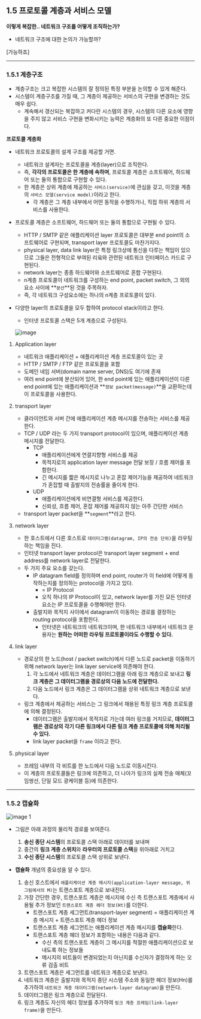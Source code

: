 ## 1.5 프로토콜 계층과 서비스 모델

**이렇게 복잡한.. 네트워크 구조를 어떻게 조직하는가?**

- 네트워크 구조에 대한 논의가 가능할까?

[가능하죠]

---

### 1.5.1 계층구조

- 계층구조는 크고 복잡한 시스템의 잘 정의된 특정 부분을 논의할 수 있게 해준다.
- 시스템이 계층구조를 가질 때, 그 계층이 제공하는 서비스의 구현을 변경하는 것도 매우 쉽다.
    - 계속해서 갱신되는 복잡하고 커다란 시스템의 경우, 시스템의 다른 요소에 영향을 주지 않고 서비스 구현을 변화시키는 능력은 계층화의 또 다른 중요한 이점이다.

**프로토콜 계층화**

- 네트워크 프로토콜의 설계 구조를 제공할 거면.
    - 네트워크 설계자는 프로토콜을 계층(layer)으로 조직한다.
    - 즉, **각각의 프로토콜은 한 계층에 속하며**, 프로토콜 계층은 소프트웨어, 하드웨어 또는 둘의 통합으로 구현할 수 있다.
    - 한 계층은 상위 계층에 제공하는 `서비스(service)`에 관심을 갖고, 이것을 계층의 `서비스 모델(service model)`이라고 한다.
        - 각 계층은 그 계층 내부에서 어떤 동작을 수행하거나, 직접 하위 계층의 서비스를 사용한다.
- 프로토콜 계층은 소프트웨어, 하드웨어 또는 둘의 통합으로 구현될 수 있다.
    - HTTP / SMTP 같은 애플리케이션 layer 프로토콜은 대부분 end point의 소프트웨어로 구현되며, transport layer 프로토콜도 마찬가지다.
    - physical layer, data link layer은 특정 링크상에 통신을 다루는 책임이 있으므로 그들은 전형적으로 부여된 리읔와 관련된 네트워크 인터페이스 카드로 구현된다.
    - network layer는 종종 하드웨어와 소프트웨어로 혼합 구현된다.
    - n계층 프로토콜이 네트워크를 구성하는 end point, packet switch, 그 외의 요소 사이에 **`분산`**된 것을 주목하자.
    - 즉, 각 네트워크 구성요소에는 하나의 n계층 프로토콜이 있다.
- 다양한 layer의 프로토콜을 모두 합하여 protocol stack이라고 한다.
    - 인터넷 프로토콜 스택은 5개 계층으로 구성된다.
    
    ![image](https://github.com/user-attachments/assets/84e407db-812a-4dd0-883d-7942f43d2bbf)

    
1. Application layer
    - 네트워크 애플리케이션 + 애플리케이션 계층 프로토콜이 있는 곳
    - HTTP / SMTP / FTP 같은 프로토콜을 포함
    - 도메인 네임 서버(domain name server, DNS)도 여기에 존재
    - 여러 end point에 분산되어 있어, 한 end point에 있는 애플리케이션이 다른 end point에 있는 애플리케이션과 **`정보 packet(message)`**을 교환하는데 이 프로토콜을 사용한다.

2. transport layer
    - 클라이언트와 서버 간에 애플리케이션 계층 메시지를 전송하는 서비스를 제공한다.
    - TCP / UDP 라는 두 가지 transport protocol이 있으며, 애플리케이션 계층 메시지를 전달한다.
        - TCP
            - 애플리케이션에게 연결지향형 서비스를 제공
            - 목적지로의 application layer message 전달 보장 / 흐름 제어를 포함한다.
            - 긴 메시지를 짧은 메시지로 나누고 혼잡 제어기능을 제공하여 네트워크가 혼잡할 때 출발지의 전송률을 줄이게 한다.
        - UDP
            - 애플리케이션에게 비연결형 서비스를 제공한다.
            - 신뢰성, 흐름 제어, 혼잡 제어를 제공하지 않는 아주 간단한 서비스
    - transport layer packet을 **`segment`**라고 한다.

3. network layer
    - 한 호스트에서 다른 호스트로 `데이터그램(datagram, IP의 전송 단위)`을 라우팅하는 책임을 진다.
    - 인터넷 transport layer protocol은 transport layer segment + end address를 network layer로 전달한다.
    - 두 가지 주요 요소를 갖는다.
        - IP datagram field를 정의하며 end point, router가 이 field에 어떻게 동작하는지를 정의하는 protocol을 가지고 있다.
            - = IP Protocol
            - 오직 하나의 IP Protocol이 있고, network layer를 가진 모든 인터넷 요소는 IP 프로토콜을 수행해야만 한다.
        - 출발지와 목적지 사이에서 datagram이 이동하는 경로를 결정하는 routing protocol을 포함한다.
            - 인터넷은 네트워크의 네트워크이며, 한 네트워크 내부에서 네트워크 운용자는 **원하는 어떠한 라우팅 프로토콜이라도 수행할 수 있다.**

4. link layer
    - 경로상의 한 노드(host / packet switch)에서 다른 노드로 packet을 이동하기 위해 network layer는 link layer service에 의존해야 한다.
        1. 각 노드에서 네트워크 계층은 데이터그램을 아래 링크 계층으로 보내고 **링크 계층은 그 데이터그램을 경로상의 다음 노드에 전달한다.**
        2. 다음 노드에서 링크 계층은 그 데이터그램을 상위 네트워크 계층으로 보낸다.
    - 링크 계층에서 제공하는 서비스는 그 링크에서 채용된 특정 링크 계층 프로토콜에 의해 결정된다.
        - 데이터그램은 출발지에서 목적지로 가는데 여러 링크를 거치므로, **데이터그램은 경로상의 각기 다른 링크에서 다른 링크 계층 프로토콜에 의해 처리될 수 있다.**
        - link layer packet을 `frame` 이라고 한다.

5. physical layer
    - 프레임 내부의 각 비트를 한 노드에서 다음 노드로 이동시킨다.
    - 이 계층의 프로토콜들은 링크에 의존하고, 더 나아가 링크의 실제 전송 매체(꼬임쌍선, 단일 모드 광케이블 등)에 의존한다.

---

### 1.5.2 캡슐화

![image 1](https://github.com/user-attachments/assets/d43601d9-f2c0-4ead-953a-956a4e3fcf0a)

- 그림은 아래 과정의 물리적 경로를 보여준다.
    1. **송신 종단 시스템**의 프로토콜 스택 아래로 데이터를 보내며
    2. 중간의 **링크 계층 스위치**와 **라우터의 프로토콜 스택**을 위아래로 거치고
    3. **수신 종단 시스템**의 프로토콜 스택 상위로 보낸다.
    
- **캡슐화** 개념의 중요성을 알 수 있다.
    1. 송신 호스트에서 `애플리케이션 계층 메시지(application-layer message, 위 그림에서의 M)`는 트랜스포트 계층으로 보내진다.
    2. 가장 간단한 경우, 트랜스포트 계층은 메시지에 수신 측 트랜스포트 계층에서 사용될 추가 정보인 `트랜스포트 계층 헤더 정보(Ht)`를 더한다.
        - 트랜스포트 계층 세그먼트(transport-layer segment) = 애플리케이션 계층 메시지 + 트랜스포트 계층 헤더 정보
        - 트랜스포트 계층 세그먼트는 애플리케이션 계층 메시지를 **캡슐화**한다.
        - 트랜스포트 계층 헤더 정보가 포함하는 내용은 다음과 같다.
            - 수신 측의 트랜스포트 계층이 그 메시지를 적절한 애플리케이션으로 보내도록 하는 정보들
            - 메시지의 비트들이 변경되었는지 아닌지를 수신자가 결정하게 하는 오류 검출 비트
    3. 트랜스포트 계층은 세그먼트를 네트워크 계층으로 보낸다.
    4. 네트워크 계층은 출발지와 목적지 종단 시스템 주소와 동일한 헤더 정보(Hn)를 추가하여 `네트워크 계층 데이터그램(network-layer datagram)`을 만든다.
    5. 데이터그램은 링크 계층으로 전달된다.
    6. 링크 계층도 자신의 헤더 정보를 추가하여 `링크 계층 프레임(link-layer frame)`을 만든다.
